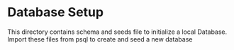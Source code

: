 # Database Setup

This directory contains schema and seeds file to initialize a local Database. Import these files from psql to create and seed a new database
